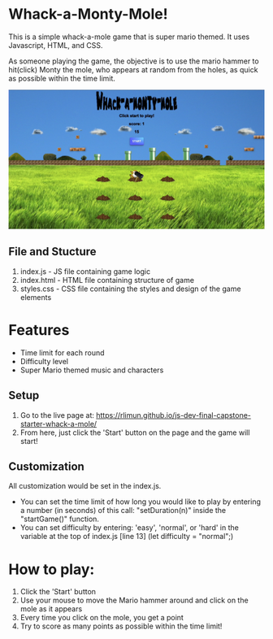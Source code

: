 # Whack-a-Monty-Mole!

This is a simple whack-a-mole game that is super mario themed. It uses Javascript, HTML, and CSS.

As someone playing the game, the objective is to use the mario hammer to hit(click) Monty the mole, who appears at random from the holes, as quick as possible within the time limit.

![game-screenshot](assets/whack_a_mole_screenshot.png)

## File and Stucture

1. index.js - JS file containing game logic
2. index.html - HTML file containing structure of game
3. styles.css - CSS file containing the styles and design of the game elements

# Features

- Time limit for each round
- Difficulty level
- Super Mario themed music and characters

## Setup

1. Go to the live page at: https://rlimun.github.io/js-dev-final-capstone-starter-whack-a-mole/
2. From here, just click the 'Start' button on the page and the game will start!

## Customization 

All customization would be set in the index.js.

- You can set the time limit of how long you would like to play by entering a number (in seconds) of this call: "setDuration(n)" inside the "startGame()" function.
- You can set difficulty by entering: 'easy', 'normal', or 'hard' in the variable at the top of index.js [line 13] (let difficulty = "normal";)

# How to play:

1. Click the 'Start' button 
2. Use your mouse to move the Mario hammer around and click on the mole as it appears
3. Every time you click on the mole, you get a point
4. Try to score as many points as possible within the time limit!



